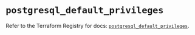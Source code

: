 # `postgresql_default_privileges`

Refer to the Terraform Registry for docs: [`postgresql_default_privileges`](https://registry.terraform.io/providers/sourcegraph/postgresql/1.23.0-sg.2/docs/resources/default_privileges).
